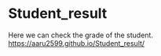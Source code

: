 # Student_result
Here we can check the grade of the student. 
https://aaru2599.github.io/Student_result/
